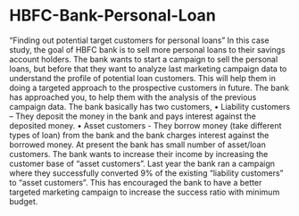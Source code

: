 # HBFC-Bank-Personal-Loan
“Finding out potential target customers for personal loans”
In this case study, the goal of HBFC bank is to sell more personal loans to their savings account 
holders. The bank wants to start a campaign to sell the personal loans, but before that they 
want to analyze last marketing campaign data to understand the profile of potential loan 
customers. This will help them in doing a targeted approach to the prospective customers in 
future. The bank has approached you, to help them with the analysis of the previous campaign 
data. The bank basically has two customers,
• Liability customers – They deposit the money in the bank and pays interest against 
the deposited money.
• Asset customers - They borrow money (take different types of loan) from the bank 
and the bank charges interest against the borrowed money.
At present the bank has small number of asset/loan customers. The bank wants to increase 
their income by increasing the customer base of “asset customers”. Last year the bank ran a 
campaign where they successfully converted 9% of the existing “liability customers” to “asset 
customers”. This has encouraged the bank to have a better targeted marketing campaign to 
increase the success ratio with minimum budget.
